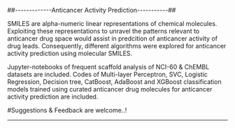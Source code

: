 ##-------------Anticancer Activity Prediction-----------##

SMILES are alpha-numeric linear representations of chemical molecules. Exploiting these representations to unravel the patterns relevant to anticancer drug space would assist in predcition of anticancer activity of drug leads. Consequently, different algorithms were explored for anticancer activity prediction using molecular SMILES.

Jupyter-notebooks of frequent scaffold analysis of NCI-60 & ChEMBL datasets are included. Codes of Multi-layer Perceptron, SVC, Logistic Regression, Decision tree, CatBoost, AdaBoost and XGBoost classification models trained using curated anticancer drug molecules for anticancer activity prediction are included.







#Suggestions & Feedback are welcome..!

---------------------------------------------------------------------
